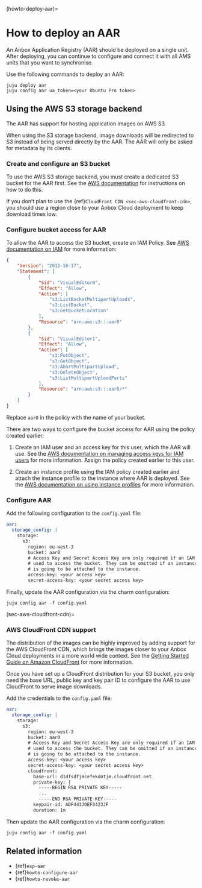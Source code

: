 (howto-deploy-aar)=
# How to deploy an AAR

An Anbox Application Registry (AAR) should be deployed on a single unit. After deploying, you can continue to configure and connect it with all AMS units that you want to synchronise.

Use the following commands to deploy an AAR:

    juju deploy aar
    juju config aar ua_token=<your Ubuntu Pro token>

## Using the AWS S3 storage backend

The AAR has support for hosting application images on AWS S3.

When using the S3 storage backend, image downloads will be redirected to S3 instead of being served directly by the AAR. The AAR will only be asked for metadata by its clients.

### Create and configure an S3 bucket

To use the AWS S3 storage backend, you must create a dedicated S3 bucket for the AAR first. See the [AWS documentation](https://docs.aws.amazon.com/AmazonS3/latest/userguide/creating-bucket.html) for instructions on how to do this.

If you don’t plan to use the {ref}`CloudFront CDN <sec-aws-cloudfront-cdn>`, you should use a region close to your Anbox Cloud deployment to keep download times low.

### Configure bucket access for AAR

To allow the AAR to access the S3 bucket, create an IAM Policy. See [AWS documentation on IAM](https://docs.aws.amazon.com/IAM/latest/UserGuide/introduction.html) for more information:

```json
{
    "Version": "2012-10-17",
    "Statement": [
        {
            "Sid": "VisualEditor0",
            "Effect": "Allow",
            "Action": [
                "s3:ListBucketMultipartUploads",
                "s3:ListBucket",
                "s3:GetBucketLocation"
            ],
            "Resource": "arn:aws:s3:::aar0"
        },
        {
            "Sid": "VisualEditor1",
            "Effect": "Allow",
            "Action": [
                "s3:PutObject",
                "s3:GetObject",
                "s3:AbortMultipartUpload",
                "s3:DeleteObject",
                "s3:ListMultipartUploadParts"
            ],
            "Resource": "arn:aws:s3:::aar0/*"
        }
    ]
}
```

Replace `aar0` in the policy with the name of your bucket.

There are two ways to configure the bucket access for AAR using the policy created earlier:

1. Create an IAM user and an access key for this user, which the AAR will use. See the [AWS documentation on managing access keys for IAM users](https://docs.aws.amazon.com/IAM/latest/UserGuide/id_credentials_access-keys.html) for more information. Assign the policy created earlier to this user.

2. Create an instance profile using the IAM policy created earlier and attach the instance profile to the instance where AAR is deployed. See the [AWS documentation on using instance profiles](https://docs.aws.amazon.com/IAM/latest/UserGuide/id_roles_use_switch-role-ec2_instance-profiles.html) for more information.

### Configure AAR

Add the following configuration to the `config.yaml` file:

```yaml
aar:
  storage_config: |
    storage:
      s3:
        region: eu-west-3
        bucket: aar0
        # Access Key and Secret Access Key are only required if an IAM user is
        # used to access the bucket. They can be omitted if an instance profile
        # is going to be attached to the instance.
        access-key: <your access key>
        secret-access-key: <your secret access key>
```

Finally, update the AAR configuration via the charm configuration:

    juju config aar -f config.yaml

(sec-aws-cloudfront-cdn)=
### AWS CloudFront CDN support

The distribution of the images can be highly improved by adding support for the AWS CloudFront CDN, which brings the images closer to your Anbox Cloud deployments in a more world wide context. See the [Getting Started Guide on Amazon CloudFront](https://docs.aws.amazon.com/AmazonCloudFront/latest/DeveloperGuide/GettingStarted.html) for more information.

Once you have set up a CloudFront distribution for your S3 bucket, you only need the base URL, public key and key pair ID to configure the AAR to use CloudFront to serve image downloads.

Add the credentials to the `config.yaml` file:

```yaml
aar:
  storage_config: |
    storage:
      s3:
        region: eu-west-3
        bucket: aar0
        # Access Key and Secret Access Key are only required if an IAM user is
        # used to access the bucket. They can be omitted if an instance profile
        # is going to be attached to the instance.
        access-key: <your access key>
        secret-access-key: <your secret access key>
        cloudfront:
          base-url: d1dfsdfjmcefekdotjm.cloudfront.net
          private-key: |
            -----BEGIN RSA PRIVATE KEY-----
            ...
            -----END RSA PRIVATE KEY-----
          keypair-id: ADF443JOEF3423JF
          duration: 1m
```

Then update the AAR configuration via the charm configuration:

    juju config aar -f config.yaml

## Related information
* {ref}`exp-aar`
* {ref}`howto-configure-aar`
* {ref}`howto-revoke-aar`